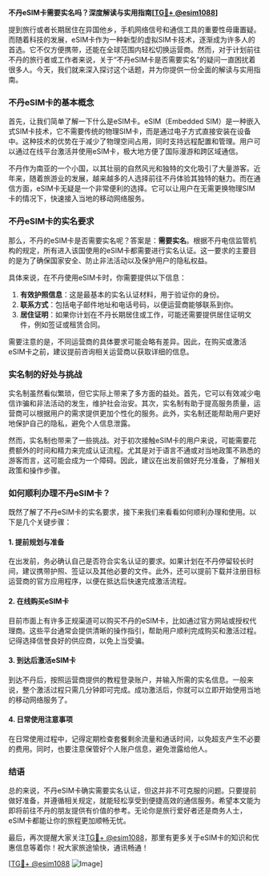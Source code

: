 **不丹eSIM卡需要实名吗？深度解读与实用指南[[TG💪+ @esim1088](https://t.me/s/esim1088)]**

提到旅行或者长期居住在异国他乡，手机网络信号和通信工具的重要性毋庸置疑。而随着科技的发展，eSIM卡作为一种新型的虚拟SIM卡技术，逐渐成为许多人的首选。它不仅方便携带，还能在全球范围内轻松切换运营商。然而，对于计划前往不丹的旅行者或工作者来说，关于“不丹eSIM卡是否需要实名”的疑问一直困扰着很多人。今天，我们就来深入探讨这个话题，并为你提供一份全面的解读与实用指南。

### 不丹eSIM卡的基本概念

首先，让我们简单了解一下什么是eSIM卡。eSIM（Embedded SIM）是一种嵌入式SIM卡技术，它不需要传统的物理SIM卡，而是通过电子方式直接安装在设备中。这种技术的优势在于减少了物理空间占用，同时支持远程配置和管理。用户可以通过在线平台激活并使用eSIM卡，极大地方便了国际漫游和跨区域通信。

不丹作为南亚的一个小国，以其壮丽的自然风光和独特的文化吸引了大量游客。近年来，随着旅游业的发展，越来越多的人选择前往不丹体验其独特的魅力。而在通信方面，eSIM卡无疑是一个非常便利的选择。它可以让用户在无需更换物理SIM卡的情况下，快速接入当地的移动网络服务。

### 不丹eSIM卡的实名要求

那么，不丹的eSIM卡是否需要实名呢？答案是：**需要实名**。根据不丹电信监管机构的规定，所有进入该国使用的eSIM卡都需要进行实名认证。这一要求的主要目的是为了确保国家安全、防止非法活动以及保护用户的隐私权益。

具体来说，在不丹使用eSIM卡时，你需要提供以下信息：

1. **有效护照信息**：这是最基本的实名认证材料，用于验证你的身份。
2. **联系方式**：包括电子邮件地址和电话号码，以便运营商能够联系到你。
3. **居住证明**：如果你计划在不丹长期居住或工作，可能还需要提供居住证明文件，例如签证或租赁合同。

需要注意的是，不同运营商的具体要求可能会略有差异。因此，在购买或激活eSIM卡之前，建议提前咨询相关运营商以获取详细的信息。

### 实名制的好处与挑战

实名制虽然看似繁琐，但它实际上带来了多方面的益处。首先，它可以有效减少电信诈骗和非法活动的发生，维护社会治安。其次，实名制有助于提高服务质量，运营商可以根据用户的需求提供更加个性化的服务。此外，实名制还能帮助用户更好地保护自己的隐私，避免个人信息泄露。

然而，实名制也带来了一些挑战。对于初次接触eSIM卡的用户来说，可能需要花费额外的时间和精力来完成认证流程。尤其是对于语言不通或对当地政策不熟悉的游客而言，这可能会成为一个障碍。因此，建议在出发前做好充分准备，了解相关政策和操作步骤。

### 如何顺利办理不丹eSIM卡？

既然了解了不丹eSIM卡的实名要求，接下来我们来看看如何顺利办理和使用。以下是几个关键步骤：

#### 1. 提前规划与准备
在出发前，务必确认自己是否符合实名认证的要求。如果计划在不丹停留较长时间，建议携带护照、签证以及其他必要的文件。此外，还可以提前下载并注册目标运营商的官方应用程序，以便在抵达后快速完成激活流程。

#### 2. 在线购买eSIM卡
目前市面上有许多正规渠道可以购买不丹的eSIM卡，比如通过官方网站或授权代理商。这些平台通常会提供清晰的操作指引，帮助用户顺利完成购买和激活过程。记得选择信誉良好的供应商，以免上当受骗。

#### 3. 到达后激活eSIM卡
到达不丹后，按照运营商提供的教程登录账户，并输入所需的实名信息。一般来说，整个激活过程只需几分钟即可完成。成功激活后，你就可以立即开始使用当地的移动网络服务了。

#### 4. 日常使用注意事项
在日常使用过程中，记得定期检查套餐剩余流量和通话时间，以免超支产生不必要的费用。同时，也要注意保管好个人账户信息，避免泄露给他人。

### 结语

总的来说，不丹eSIM卡确实需要实名认证，但这并非不可克服的问题。只要提前做好准备，并遵循相关规定，就能轻松享受到便捷高效的通信服务。希望本文能为即将前往不丹的朋友提供有价值的参考。无论你是旅行爱好者还是商务人士，eSIM卡都能让你的旅程更加顺畅无忧。

最后，再次提醒大家关注[TG💪+ @esim1088](https://t.me/s/esim1088)，那里有更多关于eSIM卡的知识和优惠信息等着你！祝大家旅途愉快，通讯畅通！

[[TG💪+ @esim1088](https://t.me/s/esim1088) ![Image](https://i.postimg.cc/4NQfJmqS/Snipaste-2025-05-13-00-14-12.png)]